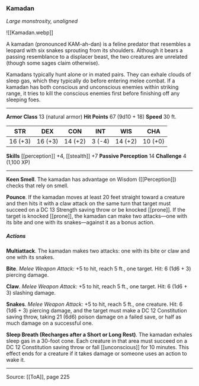 ### Kamadan
_Large monstrosity, unaligned_

![[Kamadan.webp]]

A kamadan (pronounced KAM-ah-dan) is a feline predator that resembles a leopard with six snakes sprouting from its shoulders. Although it bears a passing resemblance to a displacer beast, the two creatures are unrelated (though some sages claim otherwise).

Kamadans typically hunt alone or in mated pairs. They can exhale clouds of sleep gas, which they typically do before entering melee combat. If a kamadan has both conscious and unconscious enemies within striking range, it tries to kill the conscious enemies first before finishing off any sleeping foes.






---

**Armor Class** 13 (natural armor)
**Hit Points** 67 (9d10 + 18)
**Speed** 30 ft.

| STR     | DEX     | CON     | INT     | WIS     | CHA     |
|---------|---------|---------|---------|---------|---------|
| 16 (+3) | 16 (+3) | 14 (+2) | 3 (-4) | 14 (+2) | 10 (+0) |

**Skills** [[perception]] +4, [[stealth]] +7
**Passive Perception** 14
**Challenge** 4 (1,100 XP)

---

**Keen Smell**. The kamadan has advantage on Wisdom ([[Perception]]) checks that rely on smell.

**Pounce**. If the kamadan moves at least 20 feet straight toward a creature and then hits it with a claw attack on the same turn that target must succeed on a DC 13 Strength saving throw or be knocked [[prone]]. If the target is knocked [[prone]], the kamadan can make two attacks—one with its bite and one with its snakes—against it as a bonus action.

##### Actions
**Multiattack**. The kamadan makes two attacks: one with its bite or claw and one with its snakes.

**Bite**. _Melee Weapon Attack:_ +5 to hit, reach 5 ft., one target. Hit: 6 (1d6 + 3) piercing damage.

**Claw**. _Melee Weapon Attack:_ +5 to hit, reach 5 ft., one target. Hit: 6 (1d6 + 3) slashing damage.

**Snakes**. _Melee Weapon Attack:_ +5 to hit, reach 5 ft., one creature. Hit: 6 (1d6 + 3) piercing damage, and the target must make a DC 12 Constitution saving throw, taking 21 (6d6) poison damage on a failed save, or half as much damage on a successful one.

**Sleep Breath (Recharges after a Short or Long Rest)**. The kamadan exhales sleep gas in a 30-foot cone. Each creature in that area must succeed on a DC 12 Constitution saving throw or fall [[unconscious]] for 10 minutes. This effect ends for a creature if it takes damage or someone uses an action to wake it.


---

Source: [[ToA]], page 225